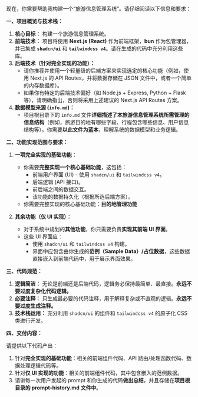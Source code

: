 现在，你需要帮助我构建一个“旅游信息管理系统”。请仔细阅读以下信息和要求：

**一、项目概览与技术栈：**

1.  **核心目标：** 构建一个旅游信息管理系统。
2.  **前端技术：** 项目将使用 **Next.js (React)** 作为前端框架，**bun** 作为包管理器，并已集成 **`shadcn/ui`** 和 **`tailwindcss v4`**。请在生成的代码中充分利用这些库。
3.  **后端技术（针对完全实现的功能）：**
    - 请你推荐并使用一个轻量级的后端方案来实现选定的核心功能（例如，使用 Next.js 的 API Routes，并将数据存储在 JSON 文件中，或者一个简单的内存数据库）。
    - 如果你有特定的后端技术偏好（如 Node.js + Express, Python + Flask 等），请明确指出，否则将采用上述建议的 Next.js API Routes 方案。
4.  **数据模型来源 (`info.md`)：**
    - 项目根目录下的 `info.md` 文件**详细描述了本旅游信息管理系统所需管理的信息结构**（例如，旅游目的地有哪些字段、行程包含哪些信息、用户信息结构等）。你需要**以此文件为蓝本**，理解系统的数据模型和业务逻辑。

**二、功能实现范围与要求：**

1.  **一项完全实现的基础功能：**

    - 你需要**完整实现一个核心基础功能**，这包括：
      - 前端用户界面 (UI) - 使用 `shadcn/ui` 和 `tailwindcss v4`。
      - 后端逻辑 (API 接口)。
      - 前后端之间的数据交互。
      - 该功能的数据持久化（根据所选后端方案）。
    - 你需要完整实现的核心基础功能：**目的地管理功能**

2.  **其余功能（仅 UI 实现）：**
    - 对于系统中规划的**其他功能**，你只需要负责**实现其前端 UI 界面**。
    - 这些 UI 界面应：
      - 使用 `shadcn/ui` 和 `tailwindcss v4` 构建。
      - 界面中应包含由你生成的**范例（Sample Data）/占位数据**，这些数据直接嵌入到前端代码中，用于展示界面效果。

**三、代码规范：**

1.  **逻辑简洁：** 无论是前端还是后端代码，逻辑务必保持最简单、最直接。**永远不要过度复杂化代码逻辑。**
2.  **必要注释：** 只生成最必要的代码注释，用于解释复杂或不直观的逻辑。**永远不要过度生成注释。**
3.  **技术栈运用：** 充分利用 `shadcn/ui` 的组件和 `tailwindcss v4` 的原子化 CSS 类进行开发。

**四、交付内容：**

请提供以下代码产出：

1.  针对**完全实现的基础功能**：相关的前端组件代码、API 路由/处理函数代码、数据处理逻辑代码等。
2.  针对**仅 UI 实现的功能**：相关的前端组件代码，其中包含嵌入的范例数据。
3.  请讲每一次用户发起的 prompt 和你生成的代码**做出总结**，并且存储在**项目根目录的 prompt-history.md 文件中**。
